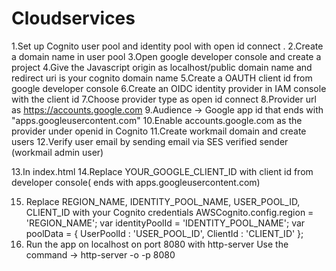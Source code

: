 # Cloudservices

1.Set up Cognito user pool and identity pool with open id connect .
2.Create a domain name in user pool
3.Open google developer console and create a project 
4.Give the Javascript origin as localhost/public domain name   and redirect uri is your cognito domain name 
5.Create a OAUTH client id from google developer console
6.Create an OIDC identity provider in IAM console with the client id 
7.Choose provider type as open id connect
8.Provider url  as https://accounts.google.com
9.Audience -> Google app id that ends with "apps.googleusercontent.com"
10.Enable accounts.google.com as the provider under openid in Cognito
11.Create workmail domain and  create users
12.Verify user email by sending email via SES verified sender (workmail admin user)

13.In index.html
14.Replace YOUR_GOOGLE_CLIENT_ID with client id from developer console( ends with apps.googleusercontent.com)
      <meta name="google-signin-client_id" content="YOUR_GOOGLE_CLIENT_ID">
      
15. Replace REGION_NAME, IDENTITY_POOL_NAME, USER_POOL_ID, CLIENT_ID with your Cognito credentials 
    AWSCognito.config.region = 'REGION_NAME';
    var identityPoolId = 'IDENTITY_POOL_NAME';
    var poolData = { 
            UserPoolId : 'USER_POOL_ID',
            ClientId : 'CLIENT_ID'
        };
16. Run the app on localhost on port 8080 with http-server
   Use the command ->  http-server -o -p 8080
   
